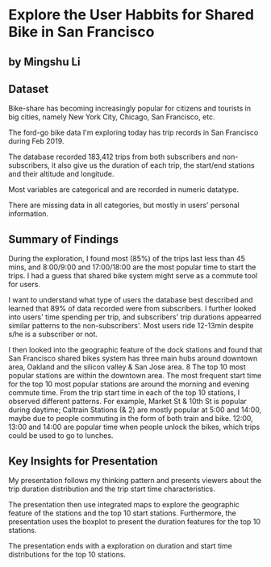 # Explore the User Habbits for Shared Bike in San Francisco
## by Mingshu Li


## Dataset

Bike-share has becoming increasingly popular for citizens and tourists in big cities, namely New York City, Chicago, San Francisco, etc. 

The ford-go bike data I'm exploring today has trip records in San Francisco during Feb 2019. 

The database recorded 183,412 trips from both subscribers and non-subscribers, it also give us the duration of each trip, the start/end stations and their altitude and longitude. 

Most variables are categorical and are recorded in numeric datatype. 

There are missing data in all categories, but mostly in users' personal information. 

## Summary of Findings

During the exploration, I found most (85%) of the trips last less than 45 mins, and 8:00/9:00 and 17:00/18:00 are the most popular time to start the trips. I had a guess that shared bike system might serve as a commute tool for users. 

I want to understand what type of users the database best described and learned that 89% of data recorded were from subscribers. I further looked into users' time spending per trip, and subscribers' trip durations appearred similar patterns to the non-subscribers'. Most users ride 12-13min despite s/he is a subscriber or not. 

I then looked into the geographic feature of the dock stations and found that San Francisco shared bikes system has three main hubs around downtown area, Oakland and the silicon valley & San Jose area. 8 The top 10 most popular stations are within the downtown area. The most frequent start time for the top 10 most popular stations are around the morning and evening commute time. From the trip start time in each of the top 10 stations, I observed different patterns. For example, Market St & 10th St is popular during daytime; Caltrain Stations (& 2) are mostly popular at 5:00 and 14:00, maybe due to people commuting in the form of both train and bike. 12:00, 13:00 and 14:00 are popular time when people unlock the bikes, which trips could be used to go to lunches. 

## Key Insights for Presentation

My presentation follows my thinking pattern and presents viewers about the trip duration distribution and the trip start time characteristics. 

The presentation then use integrated maps to explore the geographic feature of the stations and the top 10 start stations. Furthermore, the presentation uses the boxplot to present the duration features for the top 10 stations.

The presentation ends with a exploration on duration and start time distributions for the top 10 stations.